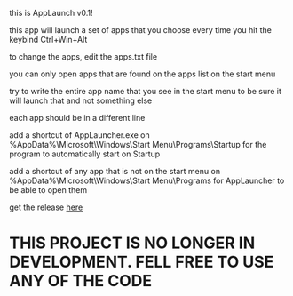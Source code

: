this is AppLaunch v0.1!

this app will launch a set of apps that you choose every time you hit the keybind Ctrl+Win+Alt

to change the apps, edit the apps.txt file

you can only open apps that are found on the apps list on the start menu

try to write the entire app name that you see in the start menu to be sure it will launch that and not something else

each app should be in a different line

add a shortcut of AppLauncher.exe on %AppData%\Microsoft\Windows\Start Menu\Programs\Startup for the program to automatically start on Startup

add a shortcut of any app that is not on the start menu on %AppData%\Microsoft\Windows\Start Menu\Programs for AppLauncher to be able to open them

get the release [here](https://github.com/DeltriDev/AppLauncher/releases/tag/0.1)

<h1>THIS PROJECT IS NO LONGER IN DEVELOPMENT. FELL FREE TO USE ANY OF THE CODE
